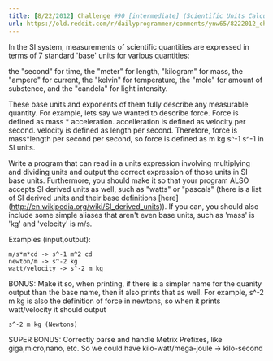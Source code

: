 ```yaml
---
title: [8/22/2012] Challenge #90 [intermediate] (Scientific Units Calculator)
url: https://old.reddit.com/r/dailyprogrammer/comments/ynw65/8222012_challenge_90_intermediate_scientific/
---
```


In the SI system, measurements of scientific quantities are expressed in terms of 7 standard 'base' units for various quantities:

the "second" for time, the "meter" for length, "kilogram" for mass, the "ampere" for current, the "kelvin" for temperature, the "mole" for amount of substence, and the
"candela" for light intensity.

These base units and exponents of them fully describe any measurable quantity. For example, lets say we wanted to describe force.  Force is defined as mass * acceleration.
accelleration is defined as velocity per second.  velocity is defined as length per second.   Therefore, force is mass*length per second per second, so force is defined as 
m kg s^-1 s^-1 in SI units.

Write a program that can read in a units expression involving multiplying and dividing units and output the correct expression of those units in SI base units.  Furthermore, you should make it so that your program ALSO accepts SI derived units as well, such as "watts" or "pascals" (there is a list of SI derived units and their base definitions [here] (http://en.wikipedia.org/wiki/SI_derived_units)).  If you can, you should also include some simple aliases that aren't even base units, such as 'mass' is 'kg' and 'velocity' is m/s.

Examples (input,output):

    m/s*m*cd -> s^-1 m^2 cd
    newton/m -> s^-2 kg
    watt/velocity -> s^-2 m kg
    
BONUS:  Make it so, when printing, if there is a simpler name for the quanity output than the base name, then it also prints that as well.  For example, s^-2 m kg is also
the definition of force in newtons, so when it prints watt/velocity it should output

    s^-2 m kg (Newtons)
    

SUPER BONUS:  Correctly parse and handle Metrix Prefixes, like giga,micro,nano, etc.  So we could have
     kilo-watt/mega-joule -> kilo-second